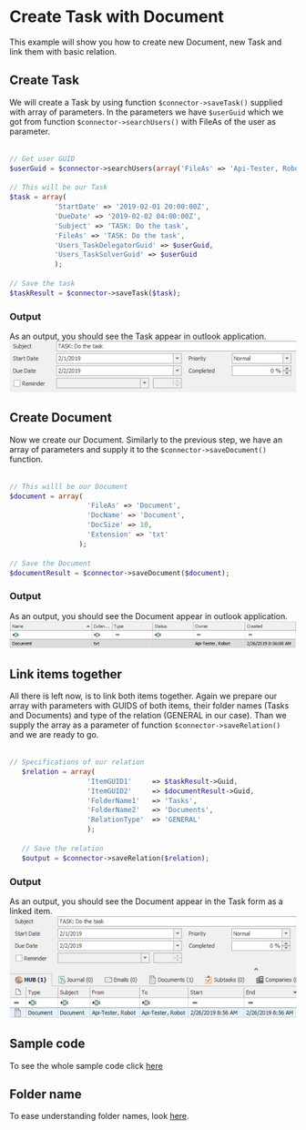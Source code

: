 # Create Task with Document
This example will show you how to create new Document, new Task and link them with basic relation.

## Create Task 
We will create a Task by using function ```$connector->saveTask()``` supplied with array of parameters. In the parameters we have ```$userGuid``` which we got from function ```$connector->searchUsers()``` with FileAs of the user as parameter. 
 ```php

// Get user GUID
$userGuid = $connector->searchUsers(array('FileAs' => 'Api-Tester, Robot'))->Data[0]->ItemGUID;

// This will be our Task
$task = array(
            'StartDate' => '2019-02-01 20:00:00Z',
            'DueDate' => '2019-02-02 04:00:00Z',
            'Subject' => 'TASK: Do the task',
            'FileAs' => 'TASK: Do the task',
            'Users_TaskDelegatorGuid' => $userGuid,
            'Users_TaskSolverGuid' => $userGuid
            );

// Save the task
$taskResult = $connector->saveTask($task);

 ```
### Output
As an output, you should see the Task appear in outlook application.
![example output](Images/sample_output_task.PNG)

## Create Document
Now we create our Document. Similarly to the previous step, we have an array of parameters and supply it to the ```$connector->saveDocument()``` function.
 ```php

// This willl be our Document
$document = array(
                    'FileAs' => 'Document',
                    'DocName' => 'Document',
                    'DocSize' => 10,
                    'Extension' => 'txt'
                  );

// Save the Document
$documentResult = $connector->saveDocument($document);

 ```
### Output
As an output, you should see the Document appear in outlook application.
![example output](Images/sample_output_document.PNG)

## Link items together
All there is left now, is to link both items together. Again we prepare our array with parameters with GUIDS of both items, their folder names (Tasks and Documents) and type of the relation (GENERAL in our case). Than we supply the array as a parameter of function  ```$connector->saveRelation()``` and we are ready to go.
 ```php

// Specifications of our relation
    $relation = array(
                    'ItemGUID1'     => $taskResult->Guid,
                    'ItemGUID2'     => $documentResult->Guid,
                    'FolderName1'   => 'Tasks',
                    'FolderName2'   => 'Documents',
                    'RelationType'  => 'GENERAL'
                    );

    // Save the relation
    $output = $connector->saveRelation($relation);

 ```
 ### Output
As an output, you should see the Document appear in the Task form as a linked item.
![example output](Images/sample_output_relation.PNG)

## Sample code
To see the whole sample code click [here](sample_code.php)

## Folder name
To ease understanding folder names, look [here](/../../blob/master/FolderNames.md).